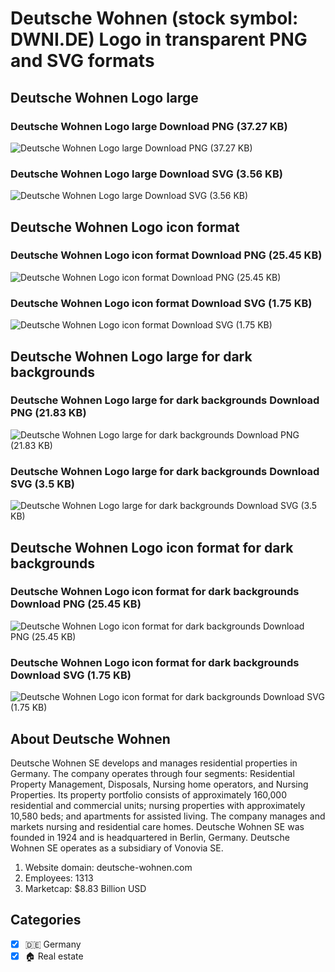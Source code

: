 # Deutsche Wohnen (stock symbol: DWNI.DE) Logo in transparent PNG and SVG formats

## Deutsche Wohnen Logo large

### Deutsche Wohnen Logo large Download PNG (37.27 KB)

![Deutsche Wohnen Logo large Download PNG (37.27 KB)](/img/orig/DWNI.DE_BIG-a4dca4d1.png)

### Deutsche Wohnen Logo large Download SVG (3.56 KB)

![Deutsche Wohnen Logo large Download SVG (3.56 KB)](/img/orig/DWNI.DE_BIG-a6e5ee17.svg)

## Deutsche Wohnen Logo icon format

### Deutsche Wohnen Logo icon format Download PNG (25.45 KB)

![Deutsche Wohnen Logo icon format Download PNG (25.45 KB)](/img/orig/DWNI.DE-540dcf17.png)

### Deutsche Wohnen Logo icon format Download SVG (1.75 KB)

![Deutsche Wohnen Logo icon format Download SVG (1.75 KB)](/img/orig/DWNI.DE-d857d07e.svg)

## Deutsche Wohnen Logo large for dark backgrounds

### Deutsche Wohnen Logo large for dark backgrounds Download PNG (21.83 KB)

![Deutsche Wohnen Logo large for dark backgrounds Download PNG (21.83 KB)](/img/orig/DWNI.DE_BIG.D-722fa48f.png)

### Deutsche Wohnen Logo large for dark backgrounds Download SVG (3.5 KB)

![Deutsche Wohnen Logo large for dark backgrounds Download SVG (3.5 KB)](/img/orig/DWNI.DE_BIG.D-779487f2.svg)

## Deutsche Wohnen Logo icon format for dark backgrounds

### Deutsche Wohnen Logo icon format for dark backgrounds Download PNG (25.45 KB)

![Deutsche Wohnen Logo icon format for dark backgrounds Download PNG (25.45 KB)](/img/orig/DWNI.DE.D-046def57.png)

### Deutsche Wohnen Logo icon format for dark backgrounds Download SVG (1.75 KB)

![Deutsche Wohnen Logo icon format for dark backgrounds Download SVG (1.75 KB)](/img/orig/DWNI.DE.D-828f2140.svg)

## About Deutsche Wohnen

Deutsche Wohnen SE develops and manages residential properties in Germany. The company operates through four segments: Residential Property Management, Disposals, Nursing home operators, and Nursing Properties. Its property portfolio consists of approximately 160,000 residential and commercial units; nursing properties with approximately 10,580 beds; and apartments for assisted living. The company manages and markets nursing and residential care homes. Deutsche Wohnen SE was founded in 1924 and is headquartered in Berlin, Germany. Deutsche Wohnen SE operates as a subsidiary of Vonovia SE.

1. Website domain: deutsche-wohnen.com
2. Employees: 1313
3. Marketcap: $8.83 Billion USD


## Categories
- [x] 🇩🇪 Germany
- [x] 🏠 Real estate
